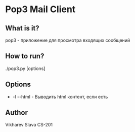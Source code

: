 Pop3 Mail Client
================

What is it?
-----------
pop3 - приложение для просмотра входящих сообщений

How to run?
-----------
./pop3.py [options]

Options
-------
+ -l --html - Выводить html контент, если есть

Author
------
Vikharev Slava CS-201
